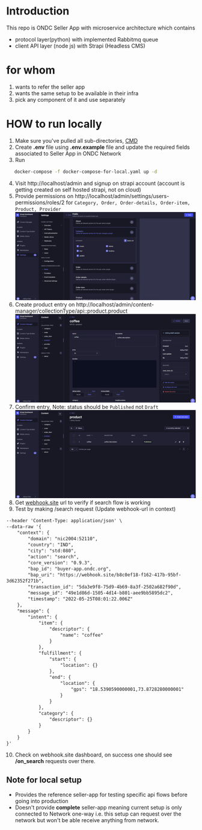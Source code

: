 # Introduction
This repo is ONDC Seller App with microservice architecture which contains

- protocol layer(python) with implemented Rabbitmq queue
- client API layer (node js) with Strapi (Headless CMS)

# for whom
1. wants to refer the seller app 
2. wants the same setup to be available in their infra 
3. pick any component of it and use separately

# HOW to run locally

1) Make sure you've pulled all
   sub-directories, [CMD](https://stackoverflow.com/questions/1030169/pull-latest-changes-for-all-git-submodules)
2) Create **.env** file using **.env.example** file and update the required fields associated to Seller App in ONDC Network
3) Run 
```bash
   docker-compose -f docker-compose-for-local.yaml up -d
```
4) Visit http://localhost/admin and signup on strapi account (account is getting created on self hosted strapi, not on cloud) 
5) Provide permissions on http://localhost/admin/settings/users-permissions/roles/2 for `Category, Order, Order-details, Order-item, Product, Provider`
   ![](assets/ss1.png)
6) Create product entry on http://localhost/admin/content-manager/collectionType/api::product.product 
![](assets/ss2.png)
7) Confirm entry, Note: status should be `Published` not `Draft`
![](assets/ss3.png)
8) Get [webhook.site](https://webhook.site/) url to verify if search flow is working
9) Test by making /search request (Update webhook-url in context)
```curl --location --request POST 'http://localhost:5555/protocol/v1/search' \
--header 'Content-Type: application/json' \
--data-raw '{
    "context": {
        "domain": "nic2004:52110",
        "country": "IND",
        "city": "std:080",
        "action": "search",
        "core_version": "0.9.3",
        "bap_id": "buyer-app.ondc.org",
        "bap_uri": "https://webhook.site/b8c0ef18-f162-417b-95bf-3d62352f271b",
        "transaction_id": "5da3e9f8-75d9-4b69-8a3f-2502a682f90d",
        "message_id": "49e1d86d-1505-4d14-b801-aee9bb5895dc2",
        "timestamp": "2022-05-25T08:01:22.006Z"
    },
    "message": {
        "intent": {
            "item": {
                "descriptor": {
                    "name": "coffee"
                }
            },
            "fulfillment": {
                "start": {
                    "location": {}
                },
                "end": {
                    "location": {
                        "gps": "18.5390590000001,73.8728280000001"
                    }
                }   
            },
            "category": {
                "descriptor": {}
            }
        }
    }
}'
```
10) Check on webhook.site dashboard, on success one should see **/on_search** requests over there.


## Note for local setup
- Provides the reference seller-app for testing specific api flows before going into production
- Doesn't provide **complete** seller-app meaning current setup is only connected to Network one-way
i.e. this setup can request over the network but won't be able receive anything from network.
